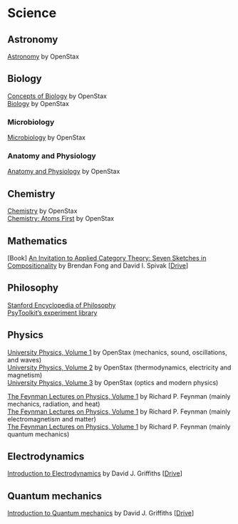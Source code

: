 # Science

## Astronomy

[Astronomy](https://openstax.org/details/books/astronomy) by OpenStax  
## Biology

[Concepts of Biology](https://openstax.org/details/books/concepts-biology) by OpenStax  
[Biology](https://openstax.org/details/books/biology-2e) by OpenStax

### Microbiology

[Microbiology](https://openstax.org/details/books/microbiology) by OpenStax  

### Anatomy and Physiology

[Anatomy and Physiology](https://openstax.org/details/books/anatomy-and-physiology) by OpenStax  

## Chemistry

[Chemistry](https://openstax.org/details/books/chemistry-2e) by OpenStax  
[Chemistry: Atoms First](https://openstax.org/details/books/chemistry-atoms-first-2e) by OpenStax  

## Mathematics

[Book] [An Invitation to Applied Category Theory: Seven Sketches in Compositionality](https://www.amazon.com/Invitation-Applied-Category-Theory-Compositionality/dp/1108711820)
by Brendan Fong and David I. Spivak [[Drive](https://drive.google.com/drive/search?q=fong%20invitation%20applied%20theory)]

## Philosophy

[Stanford Encyclopedia of Philosophy](https://plato.stanford.edu/index.html)  
[PsyToolkit’s experiment library](https://www.psytoolkit.org/experiment-library/)

## Physics

[University Physics, Volume 1](https://openstax.org/details/books/university-physics-volume-1) by OpenStax (mechanics, sound, oscillations, and waves)  
[University Physics, Volume 2](https://openstax.org/details/books/university-physics-volume-2) by OpenStax (thermodynamics, electricity and magnetism)  
[University Physics, Volume 3](https://openstax.org/details/books/university-physics-volume-3) by OpenStax (optics and modern physics)  

[The Feynman Lectures on Physics, Volume 1](https://www.feynmanlectures.caltech.edu/I_toc.html) by Richard P. Feynman (mainly mechanics, radiation, and heat)  
[The Feynman Lectures on Physics, Volume 1](https://www.feynmanlectures.caltech.edu/II_toc.html) by Richard P. Feynman (mainly electromagnetism and matter)  
[The Feynman Lectures on Physics, Volume 1](https://www.feynmanlectures.caltech.edu/III_toc.html) by Richard P. Feynman (mainly quantum mechanics)  

## Electrodynamics

[Introduction to Electrodynamics](https://www.amazon.com/Introduction-Electrodynamics-David-J-Griffiths/dp/1108420419) by David J. Griffiths [[Drive](https://drive.google.com/drive/search?q=griffiths%20introduction%20electrodynamics)]  

## Quantum mechanics

[Introduction to Quantum mechanics](https://www.amazon.com/Introduction-Quantum-Mechanics-David-Griffiths/dp/1107179866) by David J. Griffiths [[Drive](https://drive.google.com/drive/search?q=griffiths%20introduction%20quantum%20mechanics)]  
